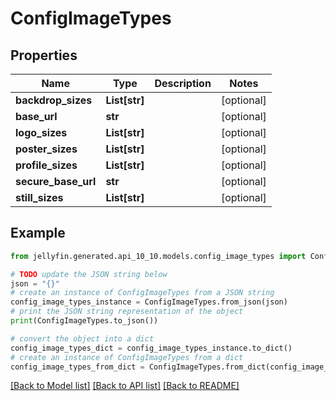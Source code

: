 # ConfigImageTypes


## Properties

Name | Type | Description | Notes
------------ | ------------- | ------------- | -------------
**backdrop_sizes** | **List[str]** |  | [optional] 
**base_url** | **str** |  | [optional] 
**logo_sizes** | **List[str]** |  | [optional] 
**poster_sizes** | **List[str]** |  | [optional] 
**profile_sizes** | **List[str]** |  | [optional] 
**secure_base_url** | **str** |  | [optional] 
**still_sizes** | **List[str]** |  | [optional] 

## Example

```python
from jellyfin.generated.api_10_10.models.config_image_types import ConfigImageTypes

# TODO update the JSON string below
json = "{}"
# create an instance of ConfigImageTypes from a JSON string
config_image_types_instance = ConfigImageTypes.from_json(json)
# print the JSON string representation of the object
print(ConfigImageTypes.to_json())

# convert the object into a dict
config_image_types_dict = config_image_types_instance.to_dict()
# create an instance of ConfigImageTypes from a dict
config_image_types_from_dict = ConfigImageTypes.from_dict(config_image_types_dict)
```
[[Back to Model list]](README.md#documentation-for-models) [[Back to API list]](README.md#documentation-for-api-endpoints) [[Back to README]](README.md)


